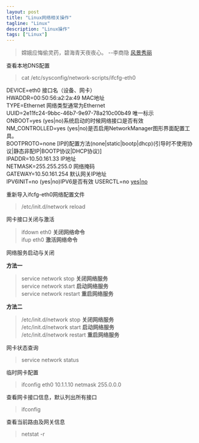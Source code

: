 ```yaml
---
layout: post
title: "Linux网络相关操作"
tagline: "Linux"
description: "Linux操作"
tags: ["Linux"]
---
```

> 嫦娥应悔偷灵药，碧海青天夜夜心。
>						--李商隐
[风景秀丽](http://sc.jb51.net/uploads/allimg/150414/11-150414121036148.jpg)

查看本地DNS配置
> cat /etc/sysconfig/network-scripts/ifcfg-eth0

DEVICE=eth0  接口名（设备、网卡）  
HWADDR=00:50:56:a2:2a:49  MAC地址   
TYPE=Ethernet 网络类型通常为Ethernet  
UUID=2e11fc24-9bbc-46b7-9e97-78a210c00b49  唯一标示  
ONBOOT=yes  (yes|no)系统启动的时候网络接口是否有效  
NM_CONTROLLED=yes (yes|no)是否启用NetworkManager图形界面配置工具。  
BOOTPROTO=none  [IP的配置方法(none|static|bootp|dhcp)(引导时不使用协议|静态非配IP|BOOTP协议|DHCP协议)]  
IPADDR=10.50.161.33  IP地址  
NETMASK=255.255.255.0  网络掩码   
GATEWAY=10.50.161.254  默认网关IP地址   
IPV6INIT=no  (yes|no)IPV6是否有效
USERCTL=no  [yes|no](非root用户是否可以控制该设备)

重新导入ifcfg-eth0网络配置文件
> /etc/init.d/network reload

网卡接口关闭与激活
> ifdown eth0 **关闭网络命令**  
> ifup eth0 **激活网络命令**

网络服务启动与关闭  

**方法一**
> service network stop  **关闭网络服务**  
> service network start **启动网络服务**  
> service network restart **重启网络服务**

**方法二**
> /etc/init.d/network stop **关闭网络服务**  
> /etc/init.d/network start **启动网络服务**  
> /etc/init.d/network restart  **重启网络服务**

网卡状态查询
> service network status

临时网卡配置
> ifconfig eth0 10.1.1.10 netmask 255.0.0.0

查看网卡接口信息，默认列出所有接口
> ifconfig

查看当前路由及网关信息
> netstat -r